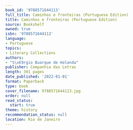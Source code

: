 ```yaml
---
book_id: '9788571644113'
full_title: Caminhos e fronteiras (Portuguese Edition)
title: Caminhos e fronteiras (Portuguese Edition)
source: Bookshelf
owned: true
isbn: '9788571644113'
language:
- Portuguese
topics:
- Literary Collections
authors:
- "S\xE9rgio Buarque de Holanda"
publisher: Companhia das Letras
length: 301 pages
date_published: '2022-01-01'
format: Paperback
type: book
cover_filename: 9788571644113.jpg
order: null
read_status:
  start: true
theme: history
recommendation_status: null
location: Rio de Janeiro
---
```


